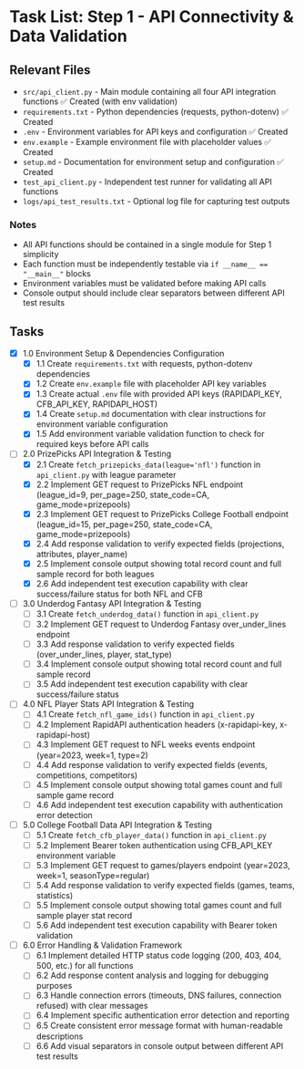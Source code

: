 # Task List: Step 1 - API Connectivity & Data Validation

## Relevant Files

- `src/api_client.py` - Main module containing all four API integration functions ✅ Created (with env validation)
- `requirements.txt` - Python dependencies (requests, python-dotenv) ✅ Created
- `.env` - Environment variables for API keys and configuration ✅ Created
- `env.example` - Example environment file with placeholder values ✅ Created
- `setup.md` - Documentation for environment setup and configuration ✅ Created
- `test_api_client.py` - Independent test runner for validating all API functions
- `logs/api_test_results.txt` - Optional log file for capturing test outputs

### Notes

- All API functions should be contained in a single module for Step 1 simplicity
- Each function must be independently testable via `if __name__ == "__main__"` blocks
- Environment variables must be validated before making API calls
- Console output should include clear separators between different API test results

## Tasks

- [x] 1.0 Environment Setup & Dependencies Configuration
  - [x] 1.1 Create `requirements.txt` with requests, python-dotenv dependencies
  - [x] 1.2 Create `env.example` file with placeholder API key variables
  - [x] 1.3 Create actual `.env` file with provided API keys (RAPIDAPI_KEY, CFB_API_KEY, RAPIDAPI_HOST)
  - [x] 1.4 Create `setup.md` documentation with clear instructions for environment variable configuration
  - [x] 1.5 Add environment variable validation function to check for required keys before API calls

- [ ] 2.0 PrizePicks API Integration & Testing
  - [x] 2.1 Create `fetch_prizepicks_data(league='nfl')` function in `api_client.py` with league parameter
  - [x] 2.2 Implement GET request to PrizePicks NFL endpoint (league_id=9, per_page=250, state_code=CA, game_mode=prizepools)
  - [x] 2.3 Implement GET request to PrizePicks College Football endpoint (league_id=15, per_page=250, state_code=CA, game_mode=prizepools)
  - [x] 2.4 Add response validation to verify expected fields (projections, attributes, player_name)
  - [x] 2.5 Implement console output showing total record count and full sample record for both leagues
  - [x] 2.6 Add independent test execution capability with clear success/failure status for both NFL and CFB

- [ ] 3.0 Underdog Fantasy API Integration & Testing
  - [ ] 3.1 Create `fetch_underdog_data()` function in `api_client.py`
  - [ ] 3.2 Implement GET request to Underdog Fantasy over_under_lines endpoint
  - [ ] 3.3 Add response validation to verify expected fields (over_under_lines, player, stat_type)
  - [ ] 3.4 Implement console output showing total record count and full sample record
  - [ ] 3.5 Add independent test execution capability with clear success/failure status

- [ ] 4.0 NFL Player Stats API Integration & Testing
  - [ ] 4.1 Create `fetch_nfl_game_ids()` function in `api_client.py`
  - [ ] 4.2 Implement RapidAPI authentication headers (x-rapidapi-key, x-rapidapi-host)
  - [ ] 4.3 Implement GET request to NFL weeks events endpoint (year=2023, week=1, type=2)
  - [ ] 4.4 Add response validation to verify expected fields (events, competitions, competitors)
  - [ ] 4.5 Implement console output showing total games count and full sample game record
  - [ ] 4.6 Add independent test execution capability with authentication error detection

- [ ] 5.0 College Football Data API Integration & Testing
  - [ ] 5.1 Create `fetch_cfb_player_data()` function in `api_client.py`
  - [ ] 5.2 Implement Bearer token authentication using CFB_API_KEY environment variable
  - [ ] 5.3 Implement GET request to games/players endpoint (year=2023, week=1, seasonType=regular)
  - [ ] 5.4 Add response validation to verify expected fields (games, teams, statistics)
  - [ ] 5.5 Implement console output showing total games count and full sample player stat record
  - [ ] 5.6 Add independent test execution capability with Bearer token validation

- [ ] 6.0 Error Handling & Validation Framework
  - [ ] 6.1 Implement detailed HTTP status code logging (200, 403, 404, 500, etc.) for all functions
  - [ ] 6.2 Add response content analysis and logging for debugging purposes
  - [ ] 6.3 Handle connection errors (timeouts, DNS failures, connection refused) with clear messages
  - [ ] 6.4 Implement specific authentication error detection and reporting
  - [ ] 6.5 Create consistent error message format with human-readable descriptions
  - [ ] 6.6 Add visual separators in console output between different API test results
